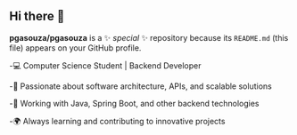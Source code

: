 ## Hi there 👋

**pgasouza/pgasouza** is a ✨ _special_ ✨ repository because its `README.md` (this file) appears on your GitHub profile.

-💻 Computer Science Student | Backend Developer

-🚀 Passionate about software architecture, APIs, and scalable solutions

-🔧 Working with Java, Spring Boot, and other backend technologies

-🌍 Always learning and contributing to innovative projects
